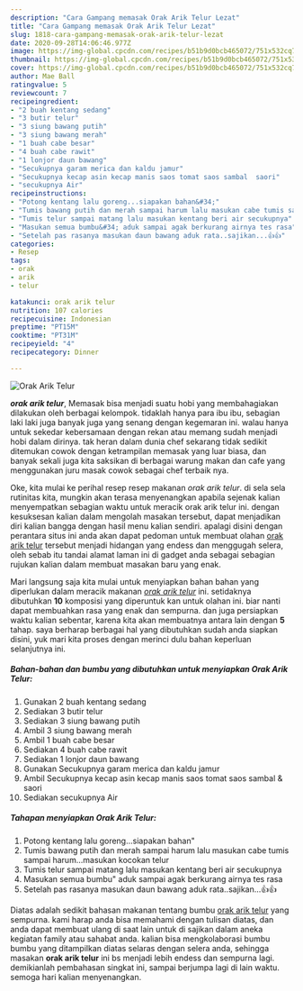```yaml
---
description: "Cara Gampang memasak Orak Arik Telur Lezat"
title: "Cara Gampang memasak Orak Arik Telur Lezat"
slug: 1818-cara-gampang-memasak-orak-arik-telur-lezat
date: 2020-09-28T14:06:46.977Z
image: https://img-global.cpcdn.com/recipes/b51b9d0bcb465072/751x532cq70/orak-arik-telur-foto-resep-utama.jpg
thumbnail: https://img-global.cpcdn.com/recipes/b51b9d0bcb465072/751x532cq70/orak-arik-telur-foto-resep-utama.jpg
cover: https://img-global.cpcdn.com/recipes/b51b9d0bcb465072/751x532cq70/orak-arik-telur-foto-resep-utama.jpg
author: Mae Ball
ratingvalue: 5
reviewcount: 7
recipeingredient:
- "2 buah kentang sedang"
- "3 butir telur"
- "3 siung bawang putih"
- "3 siung bawang merah"
- "1 buah cabe besar"
- "4 buah cabe rawit"
- "1 lonjor daun bawang"
- "Secukupnya garam merica dan kaldu jamur"
- "Secukupnya kecap asin kecap manis saos tomat saos sambal  saori"
- "secukupnya Air"
recipeinstructions:
- "Potong kentang lalu goreng...siapakan bahan&#34;"
- "Tumis bawang putih dan merah sampai harum lalu masukan cabe tumis sampai harum...masukan kocokan telur"
- "Tumis telur sampai matang lalu masukan kentang beri air secukupnya"
- "Masukan semua bumbu&#34; aduk sampai agak berkurang airnya tes rasa"
- "Setelah pas rasanya masukan daun bawang aduk rata..sajikan...👍👍"
categories:
- Resep
tags:
- orak
- arik
- telur

katakunci: orak arik telur 
nutrition: 107 calories
recipecuisine: Indonesian
preptime: "PT15M"
cooktime: "PT31M"
recipeyield: "4"
recipecategory: Dinner

---
```



![Orak Arik Telur](https://img-global.cpcdn.com/recipes/b51b9d0bcb465072/751x532cq70/orak-arik-telur-foto-resep-utama.jpg)

<b><i>orak arik telur</i></b>, Memasak bisa menjadi suatu hobi yang membahagiakan dilakukan oleh berbagai kelompok. tidaklah hanya para ibu ibu, sebagian laki laki juga banyak juga yang senang dengan kegemaran ini. walau hanya untuk sekedar kebersamaan dengan rekan atau memang sudah menjadi hobi dalam dirinya. tak heran dalam dunia chef sekarang tidak sedikit ditemukan cowok dengan ketrampilan memasak yang luar biasa, dan banyak sekali juga kita saksikan di berbagai warung makan dan cafe yang menggunakan juru masak cowok sebagai chef terbaik nya.

Oke, kita mulai ke perihal resep resep makanan <i>orak arik telur</i>. di sela sela rutinitas kita, mungkin akan terasa menyenangkan apabila sejenak kalian menyempatkan sebagian waktu untuk meracik orak arik telur ini. dengan kesuksesan kalian dalam mengolah masakan tersebut, dapat menjadikan diri kalian bangga dengan hasil menu kalian sendiri. apalagi disini dengan perantara situs ini anda akan dapat pedoman untuk membuat olahan <u>orak arik telur</u> tersebut menjadi hidangan yang endess dan menggugah selera, oleh sebab itu tandai alamat laman ini di gadget anda sebagai sebagian rujukan kalian dalam membuat masakan baru yang enak.




Mari langsung saja kita mulai untuk menyiapkan bahan bahan yang diperlukan dalam meracik makanan <u><i>orak arik telur</i></u> ini. setidaknya dibutuhkan <b>10</b> komposisi yang diperuntuk kan untuk olahan ini. biar nanti dapat membuahkan rasa yang enak dan sempurna. dan juga persiapkan waktu kalian sebentar, karena kita akan membuatnya antara lain dengan <b>5</b> tahap. saya berharap berbagai hal yang dibutuhkan sudah anda siapkan disini, yuk mari kita proses dengan merinci dulu bahan keperluan selanjutnya ini.

<!--inarticleads1-->

##### Bahan-bahan dan bumbu yang dibutuhkan untuk menyiapkan Orak Arik Telur:

1. Gunakan 2 buah kentang sedang
1. Sediakan 3 butir telur
1. Sediakan 3 siung bawang putih
1. Ambil 3 siung bawang merah
1. Ambil 1 buah cabe besar
1. Sediakan 4 buah cabe rawit
1. Sediakan 1 lonjor daun bawang
1. Gunakan Secukupnya garam merica dan kaldu jamur
1. Ambil Secukupnya kecap asin kecap manis saos tomat saos sambal &amp; saori
1. Sediakan secukupnya Air




<!--inarticleads2-->

##### Tahapan menyiapkan Orak Arik Telur:

1. Potong kentang lalu goreng...siapakan bahan&#34;
1. Tumis bawang putih dan merah sampai harum lalu masukan cabe tumis sampai harum...masukan kocokan telur
1. Tumis telur sampai matang lalu masukan kentang beri air secukupnya
1. Masukan semua bumbu&#34; aduk sampai agak berkurang airnya tes rasa
1. Setelah pas rasanya masukan daun bawang aduk rata..sajikan...👍👍




Diatas adalah sedikit bahasan makanan tentang bumbu <u>orak arik telur</u> yang sempurna. kami harap anda bisa memahami dengan tulisan diatas, dan anda dapat membuat ulang di saat lain untuk di sajikan dalam aneka kegiatan family atau sahabat anda. kalian bisa mengkolaborasi bumbu bumbu yang ditampilkan diatas selaras dengan selera anda, sehingga masakan <b>orak arik telur</b> ini bs menjadi lebih endess dan sempurna lagi. demikianlah pembahasan singkat ini, sampai berjumpa lagi di lain waktu. semoga hari kalian menyenangkan.
